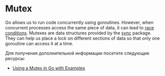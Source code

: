 # Mutex

Go allows us to run code concurrently using goroutines. However, when concurrent processes access the same piece of data, it can lead to [race conditions](https://www.sohamkamani.com/golang/data-races/). Mutexes are data structures provided by the [sync](https://pkg.go.dev/sync/) package. They can help us place a lock on different sections of data so that only one goroutine can access it at a time.

Для получения дополнительной информации посетите следующие ресурсы:

- [ Using a Mutex in Go with Examples](https://www.sohamkamani.com/golang/mutex/)
